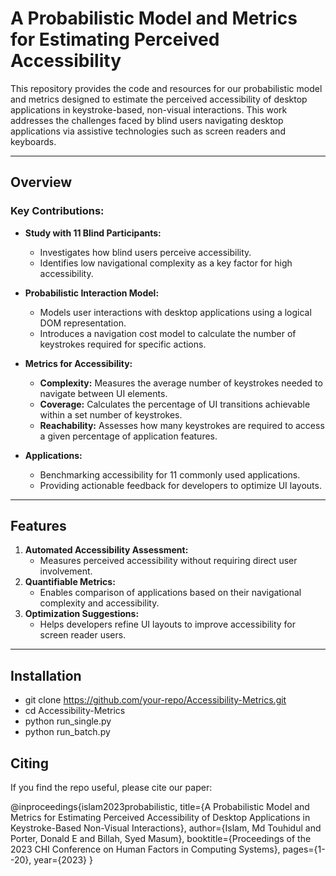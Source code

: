 
# A Probabilistic Model and Metrics for Estimating Perceived Accessibility

This repository provides the code and resources for our probabilistic model and metrics designed to estimate the perceived accessibility of desktop applications in keystroke-based, non-visual interactions. This work addresses the challenges faced by blind users navigating desktop applications via assistive technologies such as screen readers and keyboards.

---

## Overview

### Key Contributions:
- **Study with 11 Blind Participants:**
  - Investigates how blind users perceive accessibility.
  - Identifies low navigational complexity as a key factor for high accessibility.

- **Probabilistic Interaction Model:**
  - Models user interactions with desktop applications using a logical DOM representation.
  - Introduces a navigation cost model to calculate the number of keystrokes required for specific actions.

- **Metrics for Accessibility:**
  - **Complexity:** Measures the average number of keystrokes needed to navigate between UI elements.
  - **Coverage:** Calculates the percentage of UI transitions achievable within a set number of keystrokes.
  - **Reachability:** Assesses how many keystrokes are required to access a given percentage of application features.

- **Applications:**
  - Benchmarking accessibility for 11 commonly used applications.
  - Providing actionable feedback for developers to optimize UI layouts.

---

## Features

1. **Automated Accessibility Assessment:**
   - Measures perceived accessibility without requiring direct user involvement.
2. **Quantifiable Metrics:**
   - Enables comparison of applications based on their navigational complexity and accessibility.
3. **Optimization Suggestions:**
   - Helps developers refine UI layouts to improve accessibility for screen reader users.

---

## Installation
- git clone https://github.com/your-repo/Accessibility-Metrics.git
- cd Accessibility-Metrics
- python run_single.py 
- python run_batch.py

## Citing 
If you find the repo useful, please cite our paper:

@inproceedings{islam2023probabilistic,
  title={A Probabilistic Model and Metrics for Estimating Perceived Accessibility of Desktop Applications in Keystroke-Based Non-Visual Interactions},
  author={Islam, Md Touhidul and Porter, Donald E and Billah, Syed Masum},
  booktitle={Proceedings of the 2023 CHI Conference on Human Factors in Computing Systems},
  pages={1--20},
  year={2023}
}
